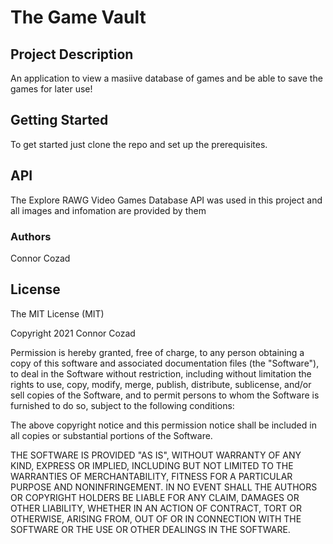 # The Game Vault

## Project Description
An application to view a masiive database of games and be able to save the games for later use!

## Getting Started
To get started just clone the repo and set up the prerequisites.

## API
The Explore RAWG Video Games Database API was used in this project and all images and infomation are provided by them

### Authors
Connor Cozad 

## License
The MIT License (MIT)  

Copyright 2021 Connor Cozad

Permission is hereby granted, free of charge, to any person obtaining a copy of this software and associated documentation files (the "Software"), to deal in the Software without restriction, including without limitation the rights to use, copy, modify, merge, publish, distribute, sublicense, and/or sell copies of the Software, and to permit persons to whom the Software is furnished to do so, subject to the following conditions:  

The above copyright notice and this permission notice shall be included in all copies or substantial portions of the Software.  

THE SOFTWARE IS PROVIDED "AS IS", WITHOUT WARRANTY OF ANY KIND, EXPRESS OR IMPLIED, INCLUDING BUT NOT LIMITED TO THE WARRANTIES OF MERCHANTABILITY, FITNESS FOR A PARTICULAR PURPOSE AND NONINFRINGEMENT. IN NO EVENT SHALL THE AUTHORS OR COPYRIGHT HOLDERS BE LIABLE FOR ANY CLAIM, DAMAGES OR OTHER LIABILITY, WHETHER IN AN ACTION OF CONTRACT, TORT OR OTHERWISE, ARISING FROM, OUT OF OR IN CONNECTION WITH THE SOFTWARE OR THE USE OR OTHER DEALINGS IN THE SOFTWARE.  
